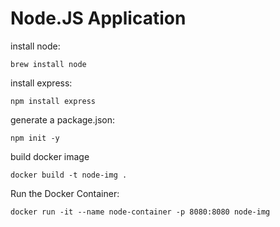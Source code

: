 # Node.JS Application
install node:
```
brew install node
```

install express:
```
npm install express
```

generate a package.json:
```
npm init -y
```

build docker image 
```
docker build -t node-img .
```
Run the Docker Container:
```
docker run -it --name node-container -p 8080:8080 node-img
```
